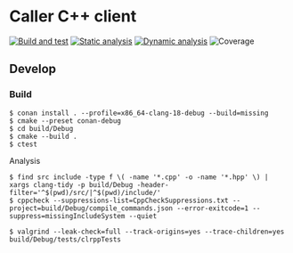 # Caller C++ client

[![Build and test](https://github.com/ooonak/clrpp/actions/workflows/ci.yaml/badge.svg)](https://github.com/ooonak/clrpp/actions/workflows/ci.yaml)
[![Static analysis](https://github.com/ooonak/clrpp/actions/workflows/static-analysis.yaml/badge.svg)](https://github.com/ooonak/clrpp/actions/workflows/static-analysis.yaml)
[![Dynamic analysis](https://github.com/ooonak/clrpp/actions/workflows/dynamic-analysis.yaml/badge.svg)](https://github.com/ooonak/clrpp/actions/workflows/dynamic-analysis.yaml)
![Coverage](https://img.shields.io/endpoint?url=https://raw.githubusercontent.com/ooonak/clrpp/gh-pages/coverage.json)

## Develop

### Build

```
$ conan install . --profile=x86_64-clang-18-debug --build=missing
$ cmake --preset conan-debug
$ cd build/Debug
$ cmake --build .
$ ctest
```

Analysis

```
$ find src include -type f \( -name '*.cpp' -o -name '*.hpp' \) | xargs clang-tidy -p build/Debug -header-filter='^$(pwd)/src/|^$(pwd)/include/'
$ cppcheck --suppressions-list=CppCheckSuppressions.txt --project=build/Debug/compile_commands.json --error-exitcode=1 --suppress=missingIncludeSystem --quiet

$ valgrind --leak-check=full --track-origins=yes --trace-children=yes build/Debug/tests/clrppTests
```
